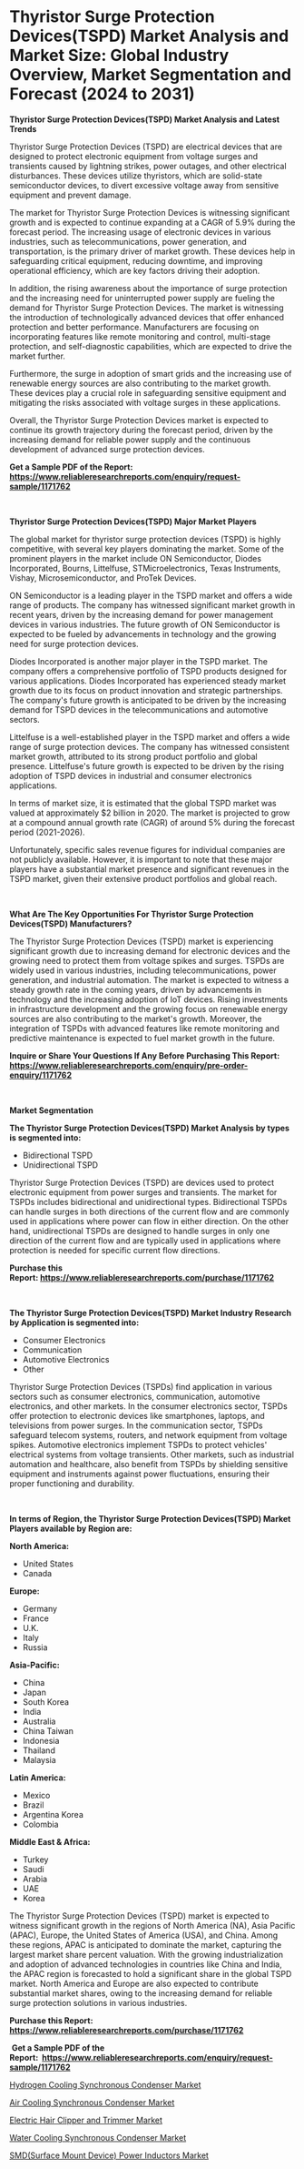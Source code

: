 <p><h1>Thyristor Surge Protection Devices(TSPD) Market Analysis and Market Size: Global Industry Overview, Market Segmentation and Forecast (2024 to 2031)</h1></p><p><strong>Thyristor Surge Protection Devices(TSPD) Market Analysis and Latest Trends</strong></p>
<p><p>Thyristor Surge Protection Devices (TSPD) are electrical devices that are designed to protect electronic equipment from voltage surges and transients caused by lightning strikes, power outages, and other electrical disturbances. These devices utilize thyristors, which are solid-state semiconductor devices, to divert excessive voltage away from sensitive equipment and prevent damage.</p><p>The market for Thyristor Surge Protection Devices is witnessing significant growth and is expected to continue expanding at a CAGR of 5.9% during the forecast period. The increasing usage of electronic devices in various industries, such as telecommunications, power generation, and transportation, is the primary driver of market growth. These devices help in safeguarding critical equipment, reducing downtime, and improving operational efficiency, which are key factors driving their adoption.</p><p>In addition, the rising awareness about the importance of surge protection and the increasing need for uninterrupted power supply are fueling the demand for Thyristor Surge Protection Devices. The market is witnessing the introduction of technologically advanced devices that offer enhanced protection and better performance. Manufacturers are focusing on incorporating features like remote monitoring and control, multi-stage protection, and self-diagnostic capabilities, which are expected to drive the market further.</p><p>Furthermore, the surge in adoption of smart grids and the increasing use of renewable energy sources are also contributing to the market growth. These devices play a crucial role in safeguarding sensitive equipment and mitigating the risks associated with voltage surges in these applications.</p><p>Overall, the Thyristor Surge Protection Devices market is expected to continue its growth trajectory during the forecast period, driven by the increasing demand for reliable power supply and the continuous development of advanced surge protection devices.</p></p>
<p><strong>Get a Sample PDF of the Report:&nbsp; <a href="https://www.reliableresearchreports.com/enquiry/request-sample/1171762">https://www.reliableresearchreports.com/enquiry/request-sample/1171762</a></strong></p>
<p>&nbsp;</p>
<p><strong>Thyristor Surge Protection Devices(TSPD) Major Market Players</strong></p>
<p><p>The global market for thyristor surge protection devices (TSPD) is highly competitive, with several key players dominating the market. Some of the prominent players in the market include ON Semiconductor, Diodes Incorporated, Bourns, Littelfuse, STMicroelectronics, Texas Instruments, Vishay, Microsemiconductor, and ProTek Devices.</p><p>ON Semiconductor is a leading player in the TSPD market and offers a wide range of products. The company has witnessed significant market growth in recent years, driven by the increasing demand for power management devices in various industries. The future growth of ON Semiconductor is expected to be fueled by advancements in technology and the growing need for surge protection devices.</p><p>Diodes Incorporated is another major player in the TSPD market. The company offers a comprehensive portfolio of TSPD products designed for various applications. Diodes Incorporated has experienced steady market growth due to its focus on product innovation and strategic partnerships. The company's future growth is anticipated to be driven by the increasing demand for TSPD devices in the telecommunications and automotive sectors.</p><p>Littelfuse is a well-established player in the TSPD market and offers a wide range of surge protection devices. The company has witnessed consistent market growth, attributed to its strong product portfolio and global presence. Littelfuse's future growth is expected to be driven by the rising adoption of TSPD devices in industrial and consumer electronics applications.</p><p>In terms of market size, it is estimated that the global TSPD market was valued at approximately $2 billion in 2020. The market is projected to grow at a compound annual growth rate (CAGR) of around 5% during the forecast period (2021-2026).</p><p>Unfortunately, specific sales revenue figures for individual companies are not publicly available. However, it is important to note that these major players have a substantial market presence and significant revenues in the TSPD market, given their extensive product portfolios and global reach.</p></p>
<p>&nbsp;</p>
<p><strong>What Are The Key Opportunities For Thyristor Surge Protection Devices(TSPD) Manufacturers?</strong></p>
<p><p>The Thyristor Surge Protection Devices (TSPD) market is experiencing significant growth due to increasing demand for electronic devices and the growing need to protect them from voltage spikes and surges. TSPDs are widely used in various industries, including telecommunications, power generation, and industrial automation. The market is expected to witness a steady growth rate in the coming years, driven by advancements in technology and the increasing adoption of IoT devices. Rising investments in infrastructure development and the growing focus on renewable energy sources are also contributing to the market's growth. Moreover, the integration of TSPDs with advanced features like remote monitoring and predictive maintenance is expected to fuel market growth in the future.</p></p>
<p><strong>Inquire or Share Your Questions If Any Before Purchasing This Report: <a href="https://www.reliableresearchreports.com/enquiry/pre-order-enquiry/1171762">https://www.reliableresearchreports.com/enquiry/pre-order-enquiry/1171762</a></strong></p>
<p>&nbsp;</p>
<p><strong>Market Segmentation</strong></p>
<p><strong>The Thyristor Surge Protection Devices(TSPD) Market Analysis by types is segmented into:</strong></p>
<p><ul><li>Bidirectional TSPD</li><li>Unidirectional TSPD</li></ul></p>
<p><p>Thyristor Surge Protection Devices (TSPD) are devices used to protect electronic equipment from power surges and transients. The market for TSPDs includes bidirectional and unidirectional types. Bidirectional TSPDs can handle surges in both directions of the current flow and are commonly used in applications where power can flow in either direction. On the other hand, unidirectional TSPDs are designed to handle surges in only one direction of the current flow and are typically used in applications where protection is needed for specific current flow directions.</p></p>
<p><strong>Purchase this Report:&nbsp;<a href="https://www.reliableresearchreports.com/purchase/1171762">https://www.reliableresearchreports.com/purchase/1171762</a></strong></p>
<p>&nbsp;</p>
<p><strong>The Thyristor Surge Protection Devices(TSPD) Market Industry Research by Application is segmented into:</strong></p>
<p><ul><li>Consumer Electronics</li><li>Communication</li><li>Automotive Electronics</li><li>Other</li></ul></p>
<p><p>Thyristor Surge Protection Devices (TSPDs) find application in various sectors such as consumer electronics, communication, automotive electronics, and other markets. In the consumer electronics sector, TSPDs offer protection to electronic devices like smartphones, laptops, and televisions from power surges. In the communication sector, TSPDs safeguard telecom systems, routers, and network equipment from voltage spikes. Automotive electronics implement TSPDs to protect vehicles' electrical systems from voltage transients. Other markets, such as industrial automation and healthcare, also benefit from TSPDs by shielding sensitive equipment and instruments against power fluctuations, ensuring their proper functioning and durability.</p></p>
<p>&nbsp;</p>
<p><strong>In terms of Region, the Thyristor Surge Protection Devices(TSPD) Market Players available by Region are:</strong></p>
<p>
    <p> <strong> North America: </strong>
        <ul>
            <li>United States</li>
            <li>Canada</li>
        </ul>
        </p> 
    <p> <strong> Europe: </strong>
        <ul>
            <li>Germany</li>
            <li>France</li>
            <li>U.K.</li>
            <li>Italy</li>
            <li>Russia</li>
        </ul>
        </p> 
    <p> <strong> Asia-Pacific: </strong>
        <ul>
            <li>China</li>
            <li>Japan</li>
            <li>South Korea</li>
            <li>India</li>
            <li>Australia</li>
            <li>China Taiwan</li>
            <li>Indonesia</li>
            <li>Thailand</li>
            <li>Malaysia</li>
        </ul>
        </p> 
    <p> <strong> Latin America: </strong>
        <ul>
            <li>Mexico</li>
            <li>Brazil</li>
            <li>Argentina Korea</li>
            <li>Colombia</li>
        </ul>
        </p> 
    <p> <strong> Middle East & Africa: </strong>
        <ul>
            <li>Turkey</li>
            <li>Saudi</li>
            <li>Arabia</li>
            <li>UAE</li>
            <li>Korea</li>
        </ul>
    </p>
    </p>
<p><p>The Thyristor Surge Protection Devices (TSPD) market is expected to witness significant growth in the regions of North America (NA), Asia Pacific (APAC), Europe, the United States of America (USA), and China. Among these regions, APAC is anticipated to dominate the market, capturing the largest market share percent valuation. With the growing industrialization and adoption of advanced technologies in countries like China and India, the APAC region is forecasted to hold a significant share in the global TSPD market. North America and Europe are also expected to contribute substantial market shares, owing to the increasing demand for reliable surge protection solutions in various industries.</p></p>
<p><strong>Purchase this Report: <a href="https://www.reliableresearchreports.com/purchase/1171762">https://www.reliableresearchreports.com/purchase/1171762</a></strong></p>
<p>&nbsp;<strong>Get a Sample PDF of the Report:&nbsp;&nbsp;<a href="https://www.reliableresearchreports.com/enquiry/request-sample/1171762">https://www.reliableresearchreports.com/enquiry/request-sample/1171762</a></strong></p>
<p><strong></strong></p>
<p><p><a href="https://github.com/lbird53714/Market-Research-Report-List-2/blob/main/hydrogen-cooling-synchronous-condenser-market.md">Hydrogen Cooling Synchronous Condenser Market</a></p><p><a href="https://github.com/vimar16th/Market-Research-Report-List-2/blob/main/air-cooling-synchronous-condenser-market.md">Air Cooling Synchronous Condenser Market</a></p><p><a href="https://github.com/sofayahoo2023/Market-Research-Report-List-2/blob/main/electric-hair-clipper-and-trimmer-market.md">Electric Hair Clipper and Trimmer Market</a></p><p><a href="https://github.com/pizolina/Market-Research-Report-List-2/blob/main/water-cooling-synchronous-condenser-market.md">Water Cooling Synchronous Condenser Market</a></p><p><a href="https://github.com/luckyshygirl/Market-Research-Report-List-2/blob/main/smdsurface-mount-device-power-inductors-market.md">SMD(Surface Mount Device) Power Inductors Market</a></p></p>